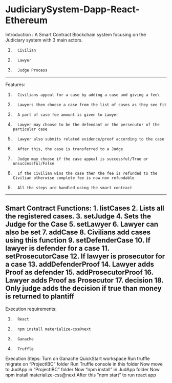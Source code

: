 # JudiciarySystem-Dapp-React-Ethereum
Introduction : A Smart Contract Blockchain system focusing on the Judiciary system with 3 main actors.
1.       Civilian
2.       Lawyer
3.       Judge Process
-----------------------------------
Features:
1.       Civilians appeal for a case by adding a case and giving a fee\
2.       Lawyers then choose a case from the list of cases as they see fit 
3.       A part of case fee amount is given to Lawyer 
4.       Lawyer may choose to be the defendant or the persecutor of the particular case 
5.       Lawyer also submits related evidence/proof according to the case 
6.       After this, the case is transferred to a Judge 
7.       Judge may choose if the case appeal is successful/True or unsuccessful/False 
8.       If the Civilian wins the case then the fee is refunded to the Civilian otherwise complete fee is now non refundable 
9.       All the steps are handled using the smart contract 
-----------------------------------
Smart Contract Functions:
          1. listCases
          2. Lists all the registered cases.
          3. setJudge
          4. Sets the Judge for the Case
          5. setLawyer
          6. Lawyer can also be set
          7. addCase
          8. Civilians add cases using this function
          9. setDefenderCase
          10. If lawyer is defender for a case
          11. setProsecutorCase
          12. If lawyer is prosecutor for a case
          13. addDefenderProof
          14. Lawyer adds Proof as defender
          15. addProsecutorProof
          16. Lawyer adds Proof as Prosecutor
          17. decision
          18. Only judge adds the decision if true than money is returned to plantiff
-----------------------------------


Execution requirements:
1.       React
2.       npm install materialize-css@next
3.       Ganache
4.       Truffle

Execution Steps:
Turn on  Ganache QuickStart workspace
Run truffle migrate on “ProjectIBC” folder
Run Truffle console in this folder
Now move to JudApp in “ProjectIBC” folder
Now “npm install” in JudApp folder
Now npm install materialize-css@next
After this “npm start” to run react app

